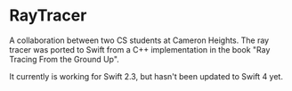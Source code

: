 # RayTracer
A collaboration between two CS students at Cameron Heights. The ray tracer was ported to Swift from a C++ implementation in the book "Ray Tracing From the Ground Up".

It currently is working for Swift 2.3, but hasn't been updated to Swift 4 yet.
